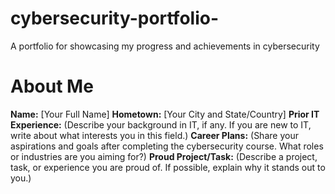# cybersecurity-portfolio-
A portfolio for showcasing my progress and achievements in cybersecurity
# About Me
**Name:** [Your Full Name]
**Hometown:** [Your City and State/Country]
**Prior IT Experience:**
(Describe your background in IT, if any. If you are new to IT, write about what interests
you in this field.)
**Career Plans:**
(Share your aspirations and goals after completing the cybersecurity course. What
roles or industries are you aiming for?)
**Proud Project/Task:**
(Describe a project, task, or experience you are proud of. If possible, explain why it
stands out to you.)
